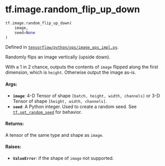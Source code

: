 <div itemscope itemtype="http://developers.google.com/ReferenceObject">
<meta itemprop="name" content="tf.image.random_flip_up_down" />
<meta itemprop="path" content="Stable" />
</div>

# tf.image.random_flip_up_down

``` python
tf.image.random_flip_up_down(
    image,
    seed=None
)
```



Defined in [`tensorflow/python/ops/image_ops_impl.py`](/code/stable/tensorflow/python/ops/image_ops_impl.py).

Randomly flips an image vertically (upside down).

With a 1 in 2 chance, outputs the contents of `image` flipped along the first
dimension, which is `height`.  Otherwise output the image as-is.

#### Args:

* <b>`image`</b>: 4-D Tensor of shape `[batch, height, width, channels]` or
         3-D Tensor of shape `[height, width, channels]`.
* <b>`seed`</b>: A Python integer. Used to create a random seed. See
    <a href="../../tf/random/set_random_seed.md"><code>tf.set_random_seed</code></a>
    for behavior.


#### Returns:

A tensor of the same type and shape as `image`.

#### Raises:

* <b>`ValueError`</b>: if the shape of `image` not supported.